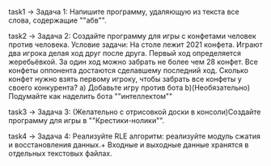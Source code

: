 task1 -> Задача 1: Напишите программу, удаляющую из текста все слова, содержащие ""абв"".

task2 -> Задача 2: Создайте программу для игры с конфетами человек против человека.
Условие задачи: На столе лежит 2021 конфета. Играют два игрока делая ход друг после друга. Первый ход определяется жеребьёвкой. За один ход можно забрать не более чем 28 конфет. Все конфеты оппонента достаются сделавшему последний ход. Сколько конфет нужно взять первому игроку, чтобы забрать все конфеты у своего конкурента?
a) Добавьте игру против бота
b)(Необязательно) Подумайте как наделить бота ""интеллектом""

task3 -> Задача 3: (Желательно с отрисовкой доски в консоли)Создайте программу для игры в ""Крестики-нолики"".

task4 -> Задача 4: Реализуйте RLE алгоритм: реализуйте модуль сжатия и восстановления данных.+
Входные и выходные данные хранятся в отдельных текстовых файлах.